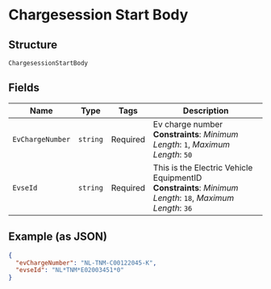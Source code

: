 
# Chargesession Start Body

## Structure

`ChargesessionStartBody`

## Fields

| Name | Type | Tags | Description |
|  --- | --- | --- | --- |
| `EvChargeNumber` | `string` | Required | Ev charge number<br>**Constraints**: *Minimum Length*: `1`, *Maximum Length*: `50` |
| `EvseId` | `string` | Required | This is the Electric Vehicle EquipmentID<br>**Constraints**: *Minimum Length*: `18`, *Maximum Length*: `36` |

## Example (as JSON)

```json
{
  "evChargeNumber": "NL-TNM-C00122045-K",
  "evseId": "NL*TNM*E02003451*0"
}
```

